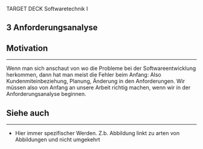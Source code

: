 
TARGET DECK
Softwaretechnik I

3 Anforderungsanalyse
--
## Motivation
***
Wenn man sich anschaut von wo die Probleme bei der Softwareentwicklung herkommen, dann hat man meist die Fehler beim Anfang: Also Kundenmiteinbeziehung, Planung, Änderung in den Anforderungen. Wir müssen also von Anfang an unsere Arbeit richtig machen, wenn wir in der Anforderungsanalyse beginnen.
## Siehe auch
***
* Hier immer spezifischer Werden. Z.b. Abbildung linkt zu arten von Abbildungen und nicht umgekehrt